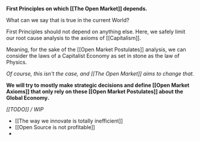 
**First Principles on which [[The Open Market]] depends.**

What can we say that is true in the current World?

First Principles should not depend on anything else.
Here, we safely limit our root cause analysis to the axioms of [[Capitalism]].

Meaning, for the sake of the [[Open Market Postulates]] analysis,
we can consider the laws of a Capitalist Economy as set in stone as the law of Physics.

_Of course, this isn't the case, and [[The Open Market]] aims to change that._

**We will try to mostly make strategic decisions and define [[Open Market Axioms]] that only rely on these [[Open Market Postulates]] about the Global Economy.**

_[[TODO]] / WIP_

- [[The way we innovate is totally inefficient]]
- [[Open Source is not profitable]]
- 
